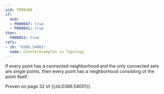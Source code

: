 ```yaml
---
uid: T000108
if:
  and:
  - P000047: true
  - P000041: true
then:
  P000052: true
refs:
- zb: "0386.54001"
  name: Counterexamples in Topology
---
```


If every point has a connected neighborhood and the only connected sets are single points, then every point has a neighborhood consisting of the point itself.

Proven on page 32 of {{zb:0386.54001}}.
